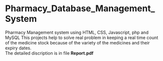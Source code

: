 # Pharmacy_Database_Management_System
Pharmacy Management system using HTML, CSS, Javascript, php and MySQL
This projects help to solve real problem in keeping a real time count of the medicine stock because of the variety of the medicines and their expiry dates.
<br>The detailed discription is in file <b>Report.pdf</b>
